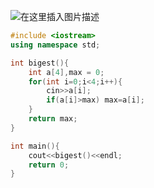 ![在这里插入图片描述](https://pic.2ge.org/cdn/?url=https://img-blog.csdnimg.cn/20210720153946227.png?x-oss-process=image/watermark,type_ZmFuZ3poZW5naGVpdGk,shadow_10,text_aHR0cHM6Ly9ibG9nLmNzZG4ubmV0L1BhbkRhb3hpMjAyMA==,size_16,color_FFFFFF,t_70)

```cpp
#include <iostream>
using namespace std;

int bigest(){
	int a[4],max = 0;
	for(int i=0;i<4;i++){
		cin>>a[i];
		if(a[i]>max) max=a[i];
	}
	return max;
}

int main(){
	cout<<bigest()<<endl;
	return 0;
}
```

